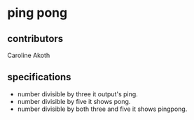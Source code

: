 # ping pong
## contributors
 Caroline Akoth
## specifications
* number divisible by three it output's ping.  
* number divisible by five it shows pong.  
* number divisible by both three and five it shows pingpong.
